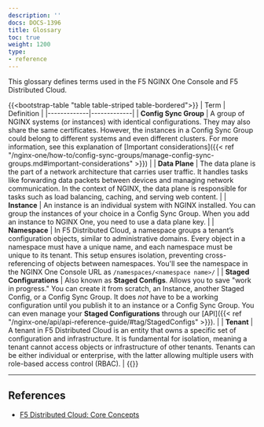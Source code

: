 ```yaml
---
description: ''
docs: DOCS-1396
title: Glossary
toc: true
weight: 1200
type:
- reference
---
```


This glossary defines terms used in the F5 NGINX One Console and F5 Distributed Cloud.


{{<bootstrap-table "table table-striped table-bordered">}}
| Term        | Definition |
|-------------|-------------|
| **Config Sync Group** | A group of NGINX systems (or instances) with identical configurations. They may also share the same certificates. However, the instances in a Config Sync Group could belong to different systems and even different clusters. For more information, see this explanation of [Important considerations]({{< ref "/nginx-one/how-to/config-sync-groups/manage-config-sync-groups.md#important-considerations" >}}) |
| **Data Plane** | The data plane is the part of a network architecture that carries user traffic. It handles tasks like forwarding data packets between devices and managing network communication. In the context of NGINX, the data plane is responsible for tasks such as load balancing, caching, and serving web content. |
| **Instance** | An instance is an individual system with NGINX installed. You can group the instances of your choice in a Config Sync Group. When you add an instance to NGINX One, you need to use a data plane key. |
| **Namespace** | In F5 Distributed Cloud, a namespace groups a tenant’s configuration objects, similar to administrative domains. Every object in a namespace must have a unique name, and each namespace must be unique to its tenant. This setup ensures isolation, preventing cross-referencing of objects between namespaces. You'll see the namespace in the NGINX One Console URL as `/namespaces/<namespace name>/` |
| **Staged Configurations** | Also known as **Staged Configs**. Allows you to save "work in progress." You can create it from scratch, an Instance, another Staged Config, or a Config Sync Group. It does _not_ have to be a working configuration until you publish it to an instance or a Config Sync Group. You can even manage your **Staged Configurations** through our [API]({{< ref "/nginx-one/api/api-reference-guide/#tag/StagedConfigs" >}}). |
| **Tenant** | A tenant in F5 Distributed Cloud is an entity that owns a specific set of configuration and infrastructure. It is fundamental for isolation, meaning a tenant cannot access objects or infrastructure of other tenants. Tenants can be either individual or enterprise, with the latter allowing multiple users with role-based access control (RBAC). |
{{</bootstrap-table>}}

---

## References

- [F5 Distributed Cloud: Core Concepts](https://docs.cloud.f5.com/docs/ves-concepts/core-concepts)
